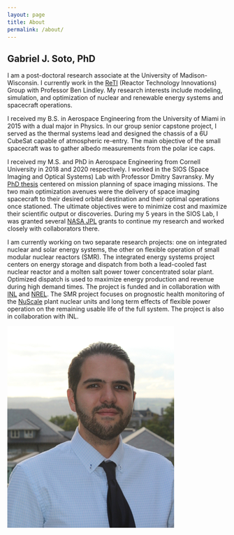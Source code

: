 ```yaml
---
layout: page
title: About
permalink: /about/
---
```


## Gabriel J. Soto, PhD

I am a post-doctoral research associate at the University of Madison-Wisconsin. I currently work in the [ReTI][reti-url] (Reactor Technology Innovations) Group with Professor Ben Lindley. My research interests include modeling, simulation, and optimization of nuclear and renewable energy systems and spacecraft operations. 

I received my B.S. in Aerospace Engineering from the University of Miami in 2015 with a dual major in Physics. In our group senior capstone project, I served as the thermal systems lead and designed the chassis of a 6U CubeSat capable of atmospheric re-entry. The main objective of the small spacecraft was to gather albedo measurements from the polar ice caps.

I received my M.S. and PhD in Aerospace Engineering from Cornell University in 2018 and 2020 respectively. I worked in the SIOS (Space Imaging and Optical Systems) Lab with Professor Dmitry Savransky. My [PhD thesis][thesis] centered on mission planning of space imaging missions. The two main optimization avenues were the delivery of space imaging spacecraft to their desired orbital destination and their optimal operations once stationed. The ultimate objectives were to minimize cost and maximize their scientific output or discoveries. During my 5 years in the SIOS Lab, I was granted several [NASA JPL][jpl] grants to continue my research and worked closely with collaborators there. 

I am currently working on two separate research projects: one on integrated nuclear and solar energy systems, the other on flexible operation of small modular nuclear reactors (SMR). The integrated energy systems project centers on energy storage and dispatch from both a lead-cooled fast nuclear reactor and a molten salt power tower concentrated solar plant. Optimized dispatch is used to maximize energy production and revenue during high demand times. The project is funded and in collaboration with [INL][inl] and [NREL][nrel]. The SMR project focuses on prognostic health monitoring of the [NuScale][nuscale] plant nuclear units and long term effects of flexible power operation on the remaining usable life of the full system. The project is also in collaboration with INL.


![](/assets/cornell_headshot.JPG)


[reti-url]: https://reti.ep.wisc.edu/projects/
[thesis]: https://doi.org/10.7298/8GH5-H371
[jpl]: https://www.jpl.nasa.gov/
[inl]: https://inl.gov/
[nrel]: https://www.nrel.gov/
[nuscale]: https://www.nuscalepower.com/